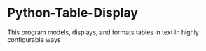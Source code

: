 # Python-Table-Display
This program models, displays, and formats tables in text in highly configurable ways
